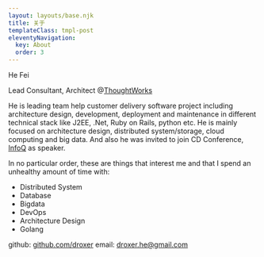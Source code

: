 ```yaml
---
layout: layouts/base.njk
title: 关于
templateClass: tmpl-post
eleventyNavigation:
  key: About
  order: 3
---
```


He Fei

Lead Consultant, Architect @[ThoughtWorks](http://www.thoughtworks.com/)

He is leading team help customer delivery software project including architecture design, development, deployment and maintenance in different technical stack like J2EE, .Net, Ruby on Rails, python etc. He is mainly focused on architecture design, distributed system/storage, cloud computing and big data. And also he was invited to join CD Conference, [InfoQ](http://www.infoq.com/cn) as speaker.

In no particular order, these are things that interest me and that I spend an unhealthy amount of time with:

* Distributed System
* Database
* Bigdata
* DevOps
* Architecture Design
* Golang

github: [github.com/droxer](https://github.com/droxer)
email: <droxer.he@gmail.com>
